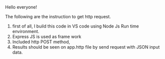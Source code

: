 Hello everyone!

The following are the instruction to get http request.
1. first of all, I build this code in VS code using Node Js Run time environment.
2. Express JS is used as frame work
3. Included http POST method,
4. Results should be seen on app.http file by send request with JSON input data.
